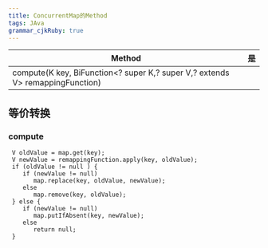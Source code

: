 ```yaml
---
title: ConcurrentMap的Method 
tags: JAva
grammar_cjkRuby: true
---
```



| Method | 是|
|---|---|
| compute(K key, BiFunction<? super K,? super V,? extends V> remappingFunction) |  |

## 等价转换

### compute
```
 V oldValue = map.get(key);
 V newValue = remappingFunction.apply(key, oldValue);
 if (oldValue != null ) {
    if (newValue != null)
       map.replace(key, oldValue, newValue);
    else
       map.remove(key, oldValue);
 } else {
    if (newValue != null)
       map.putIfAbsent(key, newValue);
    else
       return null;
 }
```